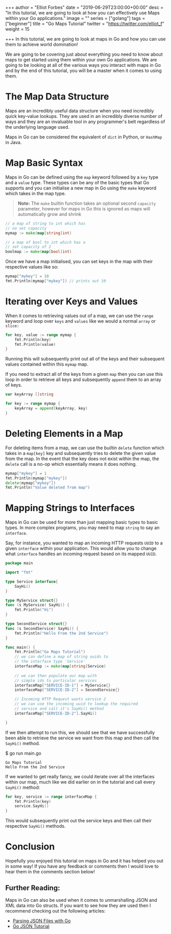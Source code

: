 +++
author = "Elliot Forbes"
date = "2019-06-29T23:00:00+00:00"
desc = "In this tutorial, we are going to look at how you can effectively use Maps within your Go applications."
image = ""
series = ["golang"]
tags = ["beginner"]
title = "Go Maps Tutorial"
twitter = "https://twitter.com/elliot_f"
weight = 15

+++
In this tutorial, we are going to look at maps in Go and how you can use them to achieve world domination!

We are going to be covering just about everything you need to know about maps to get started using them within your own Go applications. We are going to be looking at all of the various ways you interact with maps in Go and by the end of this tutorial, you will be a master when it comes to using them.

# The Map Data Structure

Maps are an incredibly useful data structure when you need incredibly quick key-value lookups. They are used in an incredibly diverse number of ways and they are an invaluable tool in any programmer's belt regardless of the underlying language used.

Maps in Go can be considered the equivalent of `dict` in Python, or `HashMap` in Java. 

# Map Basic Syntax

Maps in Go can be defined using the `map` keyword followed by a `key` type and a `value` type. These types can be any of the basic types that Go supports and you can initialise a new map in Go using the `make` keyword which takes in the map type.

> **Note:** The `make` builtin function takes an optional second `capacity` parameter, however for maps in Go this is ignored as maps will automatically grow and shrink

```go
// a map of string to int which has
// no set capacity
mymap := make(map[string]int)

// a map of bool to int which has a 
// set capacity of 2
boolmap := make(map[bool]int)
```

Once we have a map initialised, you can set keys in the map with their respective values like so:

```go
mymap["mykey"] = 10
fmt.Println(mymap["mykey"]) // prints out 10
```

# Iterating over Keys and Values

When it comes to retrieving values out of a map, we can use the `range` keyword and loop over `keys` and `values` like we would a normal `array` or `slice:`

```go
for key, value := range mymap {
    fmt.Println(key)
    fmt.Println(value)
}
```

Running this will subsequently print out all of the keys and their subsequent values contained within this `mymap` map.

If you need to extract all of the keys from a given `map` then you can use this loop in order to retrieve all keys and subsequently `append` them to an array of keys.

```go
var keyArray []string

for key := range mymap {
    keyArray = append(keyArray, key)
}
```

# Deleting Elements in a Map

For deleting items from a map, we can use the builtin `delete` function which takes in a `map[key]` key and subsequently tries to delete the given value from the map. In the event that the key does not exist within the map, the `delete` call is a no-op which essentially means it does nothing.

```go
mymap["mykey"] = 1
fmt.Println(mymap["mykey"])
delete(mymap["mykey"])
fmt.Println("Value deleted from map")
```

# Mapping Strings to Interfaces

Maps in Go can be used for more than just mapping basic types to basic types. In more complex programs, you may need to map `string` to say an `interface`.

Say, for instance, you wanted to map an incoming HTTP requests `UUID` to a given `interface` within your application. This would allow you to change what `interface` handles an incoming request based on its mapped `UUID`.

```go
package main

import "fmt"

type Service interface{
	SayHi()
}

type MyService struct{}
func (s MyService) SayHi() {
	fmt.Println("Hi")
}

type SecondService struct{}
func (s SecondService) SayHi() {
	fmt.Println("Hello From the 2nd Service")
}

func main() {
	fmt.Println("Go Maps Tutorial")
	// we can define a map of string uuids to
    // the interface type 'Service'
	interfaceMap := make(map[string]Service)
	
    // we can then populate our map with 
    // simple ids to particular services
	interfaceMap["SERVICE-ID-1"] = MyService{}
	interfaceMap["SERVICE-ID-2"] = SecondService{}

	// Incoming HTTP Request wants service 2
	// we can use the incoming uuid to lookup the required
	// service and call it's SayHi() method
	interfaceMap["SERVICE-ID-2"].SayHi()

}
```

If we then attempt to run this, we should see that we have successfully been able to retrieve the service we want from this map and then call the `SayHi()` method.

<div class="filename"> $ go run main.go </div>

```output
Go Maps Tutorial
Hello From the 2nd Service
```

If we wanted to get really fancy, we could iterate over all the interfaces within our map, much like we did earlier on in the tutorial and call every `SayHi()` method:

```go
for key, service := range interfaceMap {
	fmt.Println(key)
	service.SayHi()
}
```

This would subsequently print out the service keys and then call their respective `SayHi()` methods.

# Conclusion

Hopefully you enjoyed this tutorial on maps in Go and it has helped you out in some way! If you have any feedback or comments then I would love to hear them in the comments section below!

## Further Reading:

Maps in Go can also be used when it comes to unmarshalling JSON and XML data into Go structs. If you want to see how they are used then I recommend checking out the following articles:

* [Parsing JSON Files with Go](https://tutorialedge.net/golang/parsing-json-with-golang/)
* [Go JSON Tutorial](https://tutorialedge.net/golang/go-json-tutorial/)